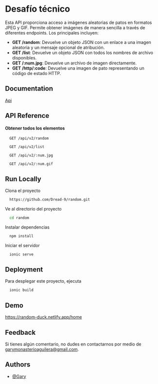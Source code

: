 
# Desafío técnico 

Esta API proporciona acceso a imágenes aleatorias de patos en formatos JPEG y GIF. Permite obtener imágenes de manera sencilla a través de diferentes endpoints. Los principales incluyen:

- **GET /random**: Devuelve un objeto JSON con un enlace a una imagen aleatoria y un mensaje opcional de atribución.
- **GET /list**: Devuelve un objeto JSON con todos los nombres de archivo disponibles.
- **GET /:num.jpg**: Devuelve un archivo de imagen directamente.
- **GET /http/:code**: Devuelve una imagen de pato representando un código de estado HTTP.




## Documentation

[Api](https://random-d.uk/api)


## API Reference

#### Obtener todos los elementos

```http
  GET /api/v2/random
```

```http
  GET /api/v2/list
```

```http
  GET /api/v2/:num.jpg
```

```http
  GET /api/v2/:num.gif
```


## Run Locally

Clona el proyecto

```bash
  https://github.com/Dread-9/random.git
```

Ve al directorio del proyecto

```bash
  cd random
```

Instalar dependencias

```bash
  npm install
```

Iniciar el servidor

```bash
  ionic serve
```


## Deployment

Para desplegar este proyecto, ejecuta

```bash
  ionic build
```


## Demo

https://random-duck.netlify.app/home

## Feedback

Si tienes algún comentario, no dudes en contactarnos por medio de garymonasterioaguilera@gmail.com.


## Authors

- [@Gary](https://github.com/Dread-9)

